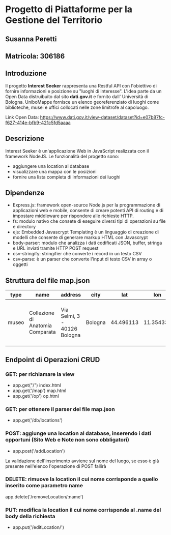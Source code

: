 # Progetto di Piattaforme per la Gestione del Territorio
## Susanna Peretti
## Matricola: 306186

## Introduzione
Il progetto **Interest Seeker** rappresenta una Restful API con l'obiettivo di fornire informazioni e posizione su "luoghi di interesse".
L'idea parte da un Open Data distruibuito dal sito **dati.gov.it** e fornito dall' Università di Bologna.
UniboMappe fornisce un elenco georeferenziato di luoghi come biblioteche, musei e uffici collocati nelle zone limitrofe al capoluogo.

Link Open Data: https://www.dati.gov.it/view-dataset/dataset?id=e07b87fc-f627-414e-bfb9-421c5fd5aaaa

## Descrizione
Interest Seeker è un'applicazione Web in JavaScript realizzata con il framework NodeJS. 
Le funzionalità del progetto sono:
- aggiungere una location al database
- visualizzare una mappa con le posizioni
- fornire una lista completa di informazioni dei luoghi

## Dipendenze
- Express.js: framework open-source Node.js per la programmazione di applicazioni web e mobile, consente di creare potenti API di routing e di impostare middleware per rispondere alle richieste HTTP.
- fs: modulo nativo che consete di eseguire diversi tipi di operazioni su file e directory
- ejs: Embedded Javascrypt Templating è un linguaggio di creazione di modelli che consente di generare markup HTML con Javascrypt
- body-parser: modulo che analizza i dati codificati JSON, buffer, stringa e URL inviati tramite HTTP POST request
- csv-stringify: stringifier che converte i record in un testo CSV
- csv-parse: è un parser che converte l'input di testo CSV in array o oggetti

## Struttura del file map.json
| type     | name     | address     | city      | lat      | lon      | url     | notes     |
|-------|-------|----------|-------|------|------|------|--------|
| museo  | Collezione di Anatomia Comparata  | Via Selmi, 3 - 40126 Bologna  | Bologna  | 44.496113  | 11.354331  | https://sma.unibo.it/it/il-sistema-museale/collezione-di-anatomia-comparata/collezione-di-anatomia-comparata  |  |

## Endpoint di Operazioni CRUD
### GET: per richiamare la view
- app.get("/")       index.html
- app.get('/map')    map.html
- app.get('/op')     op.html

### GET: per ottenere il parser del file map.json
- app.get('/db/locations')

### POST: aggiunge una location al database, inserendo i dati opportuni (Sito Web e Note non sono obbligatori)
- app.post('/addLocation')

La validazione dell'inserimento avviene sul nome del luogo, se esso è già presente nell'elenco l'operazione di POST fallirà

### DELETE: rimuove la location il cui nome corrisponde a quello inserito come parametro name
app.delete('/removeLocation/:name')

### PUT: modifica la location il cui nome corrisponde al .name del body della richiesta
- app.put('/editLocation/')
